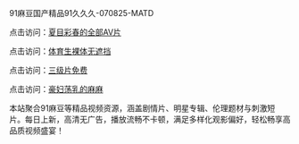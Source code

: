 91麻豆国产精品91久久久-070825-MATD

点击访问：<a href="https://heiliaoxwd5i8.pages.dev">夏目彩春的全部AV片</a>

点击访问：<a href="https://heiliaowzu4ur.pages.dev">体育生裸体无遮挡</a>

点击访问：<a href="https://heiliaozj3tjd.pages.dev">三级片免费</a>

点击访问：<a href="https://heiliaoe8ajia.pages.dev">豪妇荡乳的麻麻</a>

本站聚合91麻豆等精品视频资源，涵盖剧情片、明星专辑、伦理题材与刺激短片。每日上新，高清无广告，播放流畅不卡顿，满足多样化观影偏好，轻松畅享高品质视频盛宴！

<span style="display:none;">[Canonical link](https://github.com/cx20250708/cx20250708 ）</span>
